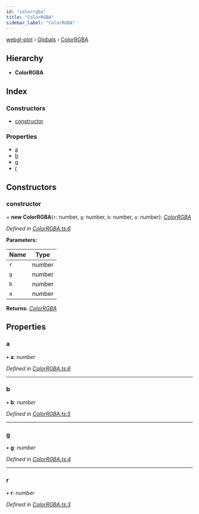 ```yaml
---
id: "colorrgba"
title: "ColorRGBA"
sidebar_label: "ColorRGBA"
---
```


[webgl-plot](../index.md) › [Globals](../globals.md) › [ColorRGBA](colorrgba.md)

## Hierarchy

* **ColorRGBA**

## Index

### Constructors

* [constructor](colorrgba.md#constructor)

### Properties

* [a](colorrgba.md#a)
* [b](colorrgba.md#b)
* [g](colorrgba.md#g)
* [r](colorrgba.md#r)

## Constructors

###  constructor

\+ **new ColorRGBA**(`r`: number, `g`: number, `b`: number, `a`: number): *[ColorRGBA](colorrgba.md)*

*Defined in [ColorRGBA.ts:6](https://github.com/danchitnis/webgl-plot/blob/b167e6d/src/ColorRGBA.ts#L6)*

**Parameters:**

Name | Type |
------ | ------ |
`r` | number |
`g` | number |
`b` | number |
`a` | number |

**Returns:** *[ColorRGBA](colorrgba.md)*

## Properties

###  a

• **a**: *number*

*Defined in [ColorRGBA.ts:6](https://github.com/danchitnis/webgl-plot/blob/b167e6d/src/ColorRGBA.ts#L6)*

___

###  b

• **b**: *number*

*Defined in [ColorRGBA.ts:5](https://github.com/danchitnis/webgl-plot/blob/b167e6d/src/ColorRGBA.ts#L5)*

___

###  g

• **g**: *number*

*Defined in [ColorRGBA.ts:4](https://github.com/danchitnis/webgl-plot/blob/b167e6d/src/ColorRGBA.ts#L4)*

___

###  r

• **r**: *number*

*Defined in [ColorRGBA.ts:3](https://github.com/danchitnis/webgl-plot/blob/b167e6d/src/ColorRGBA.ts#L3)*
